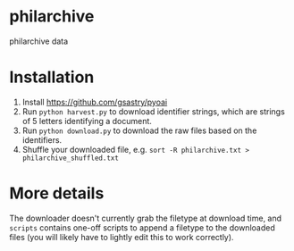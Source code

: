 # philarchive
philarchive data

# Installation

1. Install https://github.com/gsastry/pyoai
2. Run `python harvest.py` to download identifier strings, which are strings of 5 letters identifying a document.
3. Run `python download.py` to download the raw files based on the identifiers.
4. Shuffle your downloaded file, e.g. `sort -R philarchive.txt > philarchive_shuffled.txt`

# More details

The downloader doesn't currently grab the filetype at download time, and `scripts` contains one-off scripts to append a filetype to the downloaded files (you will likely have to lightly edit this to work correctly).
